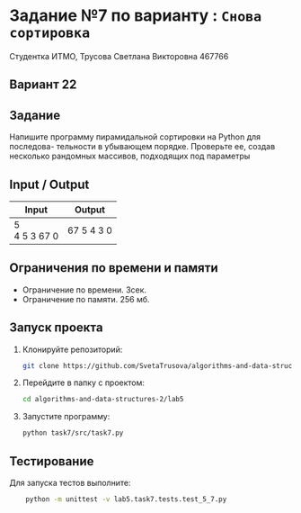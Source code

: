 # Задание №7 по варианту  : `Снова сортировка`
Студентка ИТМО,  Трусова Светлана Викторовна 467766

## Вариант 22

## Задание 
Напишите программу пирамидальной сортировки на Python для последова-
тельности в убывающем порядке. Проверьте ее, создав несколько рандомных
массивов, подходящих под параметры

## Input / Output

| Input              | Output     |
|--------------------|------------|
| 5 <br/> 4 5 3 67 0 | 67 5 4 3 0 |

## Ограничения по времени и памяти

- Ограничение по времени. 3сек.
- Ограничение по памяти. 256 мб.


## Запуск проекта
1. Клонируйте репозиторий:
   ```bash
   git clone https://github.com/SvetaTrusova/algorithms-and-data-structures-2.git
   ```
2. Перейдите в папку с проектом:
   ```bash
   cd algorithms-and-data-structures-2/lab5
   ```
3. Запустите программу:
   ```bash
   python task7/src/task7.py
   ```


## Тестирование
Для запуска тестов выполните:
```bash
    python -m unittest -v lab5.task7.tests.test_5_7.py
```